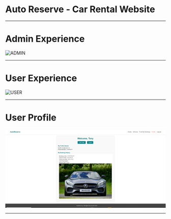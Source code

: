 # Auto Reserve - Car Rental Website
---

# Admin Experience
![ADMIN](admin_experience.gif)

---

# User Experience
![USER](user_experience.gif)

---

# User Profile
![Profile](user_profile.png)

---
